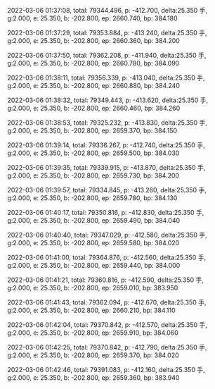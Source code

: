 2022-03-06 01:37:08, total: 79344.496, p: -412.700, delta:25.350 手, g:2.000, e: 25.350, b: -202.800, ep: 2660.740, bp: 384.180

2022-03-06 01:37:29, total: 79353.884, p: -413.240, delta:25.350 手, g:2.000, e: 25.350, b: -202.800, ep: 2660.360, bp: 384.200

2022-03-06 01:37:50, total: 79362.208, p: -411.940, delta:25.350 手, g:2.000, e: 25.350, b: -202.800, ep: 2660.780, bp: 384.090

2022-03-06 01:38:11, total: 79356.339, p: -413.040, delta:25.350 手, g:2.000, e: 25.350, b: -202.800, ep: 2660.880, bp: 384.240

2022-03-06 01:38:32, total: 79349.443, p: -413.620, delta:25.350 手, g:2.000, e: 25.350, b: -202.800, ep: 2660.460, bp: 384.260

2022-03-06 01:38:53, total: 79325.232, p: -413.830, delta:25.350 手, g:2.000, e: 25.350, b: -202.800, ep: 2659.370, bp: 384.150

2022-03-06 01:39:14, total: 79336.267, p: -412.740, delta:25.350 手, g:2.000, e: 25.350, b: -202.800, ep: 2659.500, bp: 384.030

2022-03-06 01:39:35, total: 79339.915, p: -413.870, delta:25.350 手, g:2.000, e: 25.350, b: -202.800, ep: 2659.730, bp: 384.200

2022-03-06 01:39:57, total: 79334.845, p: -413.260, delta:25.350 手, g:2.000, e: 25.350, b: -202.800, ep: 2659.780, bp: 384.130

2022-03-06 01:40:17, total: 79350.816, p: -412.830, delta:25.350 手, g:2.000, e: 25.350, b: -202.800, ep: 2659.490, bp: 384.040

2022-03-06 01:40:40, total: 79347.029, p: -412.580, delta:25.350 手, g:2.000, e: 25.350, b: -202.800, ep: 2659.580, bp: 384.020

2022-03-06 01:41:00, total: 79364.876, p: -412.560, delta:25.350 手, g:2.000, e: 25.350, b: -202.800, ep: 2659.440, bp: 384.000

2022-03-06 01:41:21, total: 79360.816, p: -412.590, delta:25.350 手, g:2.000, e: 25.350, b: -202.800, ep: 2659.010, bp: 383.950

2022-03-06 01:41:43, total: 79362.094, p: -412.670, delta:25.350 手, g:2.000, e: 25.350, b: -202.800, ep: 2660.210, bp: 384.110

2022-03-06 01:42:04, total: 79370.842, p: -412.570, delta:25.350 手, g:2.000, e: 25.350, b: -202.800, ep: 2659.910, bp: 384.060

2022-03-06 01:42:25, total: 79370.842, p: -412.790, delta:25.350 手, g:2.000, e: 25.350, b: -202.800, ep: 2659.370, bp: 384.020

2022-03-06 01:42:46, total: 79391.083, p: -412.160, delta:25.350 手, g:2.000, e: 25.350, b: -202.800, ep: 2659.360, bp: 383.940
